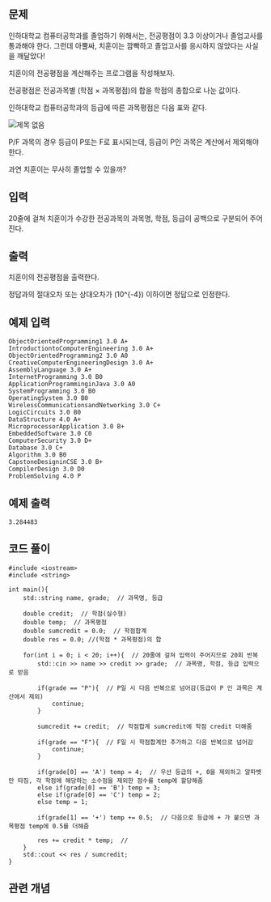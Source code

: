 ## 문제 
인하대학교 컴퓨터공학과를 졸업하기 위해서는, 전공평점이 3.3 이상이거나 졸업고사를 통과해야 한다. 그런데 아뿔싸, 치훈이는 깜빡하고 졸업고사를 응시하지 않았다는 사실을 깨달았다!

치훈이의 전공평점을 계산해주는 프로그램을 작성해보자.

전공평점은 전공과목별 (학점 × 과목평점)의 합을 학점의 총합으로 나눈 값이다.

인하대학교 컴퓨터공학과의 등급에 따른 과목평점은 다음 표와 같다.

![제목 없음](https://github.com/khw274/Coding-Test/assets/125671828/6ef7c4cb-e771-42b6-9543-1288c29723c9)


P/F 과목의 경우 등급이 P또는 F로 표시되는데, 등급이 P인 과목은 계산에서 제외해야 한다.

과연 치훈이는 무사히 졸업할 수 있을까?
## 입력
20줄에 걸쳐 치훈이가 수강한 전공과목의 과목명, 학점, 등급이 공백으로 구분되어 주어진다.


## 출력
치훈이의 전공평점을 출력한다.

정답과의 절대오차 또는 상대오차가 
\(10^{-4}\) 이하이면 정답으로 인정한다.

## 예제 입력 
```
ObjectOrientedProgramming1 3.0 A+
IntroductiontoComputerEngineering 3.0 A+
ObjectOrientedProgramming2 3.0 A0
CreativeComputerEngineeringDesign 3.0 A+
AssemblyLanguage 3.0 A+
InternetProgramming 3.0 B0
ApplicationProgramminginJava 3.0 A0
SystemProgramming 3.0 B0
OperatingSystem 3.0 B0
WirelessCommunicationsandNetworking 3.0 C+
LogicCircuits 3.0 B0
DataStructure 4.0 A+
MicroprocessorApplication 3.0 B+
EmbeddedSoftware 3.0 C0
ComputerSecurity 3.0 D+
Database 3.0 C+
Algorithm 3.0 B0
CapstoneDesigninCSE 3.0 B+
CompilerDesign 3.0 D0
ProblemSolving 4.0 P
```

## 예제 출력  
```
3.284483
```
## 코드 풀이
```
#include <iostream>
#include <string>

int main(){
    std::string name, grade;  // 과목명, 등급
  
    double credit;  // 학점(실수형)
    double temp;  // 과목평점 
    double sumcredit = 0.0;  // 학점합계
    double res = 0.0; //(학점 * 과목평점)의 합

    for(int i = 0; i < 20; i++){  // 20줄에 걸쳐 입력이 주어지므로 20회 반복
        std::cin >> name >> credit >> grade;  // 과목명, 학점, 등급 입력으로 받음
        
        if(grade == "P"){  // P일 시 다음 반복으로 넘어감(등급이 P 인 과목은 계산에서 제외)
            continue;
        }
        
        sumcredit += credit;  // 학점합계 sumcredit에 학점 credit 더해줌
        
        if(grade == "F"){  // F일 시 학점합계만 추가하고 다음 반복으로 넘어감
            continue; 
        } 
        
        if(grade[0] == 'A') temp = 4;  // 우선 등급의 +, 0을 제외하고 알파벳만 따짐, 각 학점에 해당하는 소수점을 제외한 점수를 temp에 할당해줌
        else if(grade[0] == 'B') temp = 3;
        else if(grade[0] == 'C') temp = 2;
        else temp = 1;
        
        if(grade[1] == '+') temp += 0.5;  // 다음으로 등급에 + 가 붙으면 과목평점 temp에 0.5를 더해줌
        
        res += credit * temp;  // 
    }
    std::cout << res / sumcredit;
}
```
## 관련 개념
